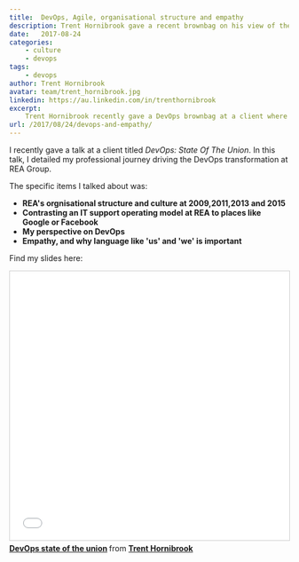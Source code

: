 ```yaml
---
title:  DevOps, Agile, organisational structure and empathy
description: Trent Hornibrook gave a recent brownbag on his view of the current DevOps State Of The Union.
date:   2017-08-24
categories:
    - culture
    - devops
tags:
    - devops
author: Trent Hornibrook
avatar: team/trent_hornibrook.jpg
linkedin: https://au.linkedin.com/in/trenthornibrook
excerpt:
    Trent Hornibrook recently gave a DevOps brownbag at a client where he described the DevOps transformation of REA Group and his perspective on DevOps.
url: /2017/08/24/devops-and-empathy/
---
```


I recently gave a talk at a client titled _DevOps: State Of The Union_. In this talk, I detailed my professional journey driving the DevOps transformation at REA Group.

The specific items I talked about was:

* **REA's orgnisational structure and culture at 2009,2011,2013 and 2015**
* **Contrasting an IT support operating model at REA to places like Google or Facebook**
* **My perspective on DevOps**
* **Empathy, and why language like 'us' and 'we' is important**


Find my slides here:

<iframe src="//www.slideshare.net/slideshow/embed_code/key/48mzAWu5iJHIib" width="595" height="485" frameborder="0" marginwidth="0" marginheight="0" scrolling="no" style="border:1px solid #CCC; border-width:1px; margin-bottom:5px; max-width: 100%;" allowfullscreen> </iframe> <div style="margin-bottom:5px"> <strong> <a href="//www.slideshare.net/TrentHornibrook/devops-state-of-the-union-79112661" title="DevOps state of the union" target="_blank">DevOps state of the union</a> </strong> from <strong><a href="https://www.slideshare.net/TrentHornibrook" target="_blank">Trent Hornibrook</a></strong> </div>
